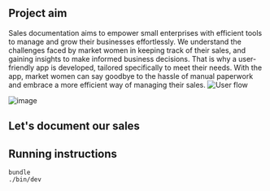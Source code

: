 
## Project aim
Sales documentation aims to empower small enterprises with efficient tools to manage and grow their businesses effortlessly. We understand the challenges faced by market women in keeping track of their sales, and gaining insights to make informed business decisions. That is why a user-friendly app is developed, tailored specifically to meet their needs. With the app, market women can say goodbye to the hassle of manual paperwork and embrace a more efficient way of managing their sales.
![User flow]([Pasted_Link_Here](https://github.com/Fisola91/sales_documentation/blob/master/Sales_doc.gif))

![image](https://github.com/Fisola91/sales_documentation/assets/81283781/a720b8bb-cd60-45d9-9236-8bb32ac3e8bb)


## Let's document our sales

## Running instructions


```
bundle
./bin/dev
```
